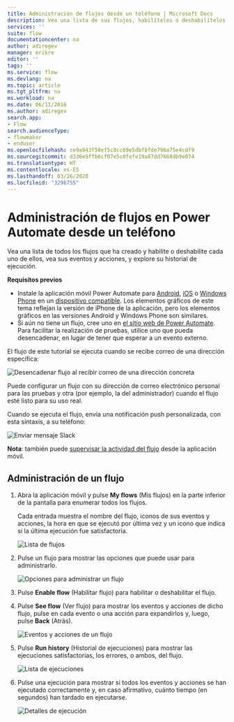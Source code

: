 ```yaml
---
title: Administración de flujos desde un teléfono | Microsoft Docs
description: Vea una lista de sus flujos, habilítelos o deshabilítelos y vea todos los eventos y acciones del flujo, y ejecute el historial
services: ''
suite: flow
documentationcenter: na
author: adiregev
manager: erikre
editor: ''
tags: ''
ms.service: flow
ms.devlang: na
ms.topic: article
ms.tgt_pltfrm: na
ms.workload: na
ms.date: 06/11/2016
ms.author: adiregev
search.app:
- Flow
search.audienceType:
- flowmaker
- enduser
ms.openlocfilehash: ce9a943f50ef5c8cc69e5dbf8fde796a75e4cdf9
ms.sourcegitcommit: d336e5ffb6cf07e5c8fefe19a87dd7668db9e074
ms.translationtype: HT
ms.contentlocale: es-ES
ms.lasthandoff: 03/26/2020
ms.locfileid: "3296755"
---
```

# <a name="manage-flows-in-power-automate-from-your-phone"></a>Administración de flujos en Power Automate desde un teléfono

Vea una lista de todos los flujos que ha creado y habilite o deshabilite cada uno de ellos, vea sus eventos y acciones, y explore su historial de ejecución.

**Requisitos previos**

* Instale la aplicación móvil Power Automate para [Android](https://aka.ms/flowmobiledocsandroid), [iOS](https://aka.ms/flowmobiledocsios) o [Windows Phone](https://aka.ms/flowmobilewindows) en un [dispositivo compatible](getting-started.md#use-the-mobile-app). Los elementos gráficos de este tema reflejan la versión de iPhone de la aplicación, pero los elementos gráficos en las versiones Android y Windows Phone son similares.
* Si aún no tiene un flujo, cree uno en [el sitio web de Power Automate](https://flow.microsoft.com/). Para facilitar la realización de pruebas, utilice uno que pueda desencadenar, en lugar de tener que esperar a un evento externo.

El flujo de este tutorial se ejecuta cuando se recibe correo de una dirección específica:

![Desencadenar flujo al recibir correo de una dirección concreta](./media/mobile-manage-flows/create-trigger.png)

Puede configurar un flujo con su dirección de correo electrónico personal para las pruebas y otra (por ejemplo, la del administrador) cuando el flujo esté listo para su uso real.

Cuando se ejecuta el flujo, envía una notificación push personalizada, con esta sintaxis, a su teléfono:

![Enviar mensaje Slack](./media/mobile-manage-flows/create-event.png)

**Nota**: también puede [supervisar la actividad del flujo](mobile-monitor-activity.md) desde la aplicación móvil.

## <a name="manage-a-flow"></a>Administración de un flujo
1. Abra la aplicación móvil y pulse **My flows** (Mis flujos) en la parte inferior de la pantalla para enumerar todos los flujos.
   
    Cada entrada muestra el nombre del flujo, iconos de sus eventos y acciones, la hora en que se ejecutó por última vez y un icono que indica si la última ejecución fue satisfactoria.
   
    ![Lista de flujos](./media/mobile-manage-flows/flow-list.png)
2. Pulse un flujo para mostrar las opciones que puede usar para administrarlo.
   
    ![Opciones para administrar un flujo](./media/mobile-manage-flows/flow-details.png)
3. Pulse **Enable flow** (Habilitar flujo) para habilitar o deshabilitar el flujo.
4. Pulse **See flow** (Ver flujo) para mostrar los eventos y acciones de dicho flujo, pulse en cada evento o una acción para expandirlos y, luego, pulse **Back** (Atrás).
   
    ![Eventos y acciones de un flujo](./media/mobile-manage-flows/flow-event-action.png)
5. Pulse **Run history** (Historial de ejecuciones) para mostrar las ejecuciones satisfactorias, los errores, o ambos, del flujo.
   
    ![Lista de ejecuciones](./media/mobile-manage-flows/history-mixed.png)
6. Pulse una ejecución para mostrar si todos los eventos y acciones se han ejecutado correctamente y, en caso afirmativo, cuánto tiempo (en segundos) han tardado en ejecutarse.
   
    ![Detalles de ejecución](./media/mobile-manage-flows/flow-run.png)

